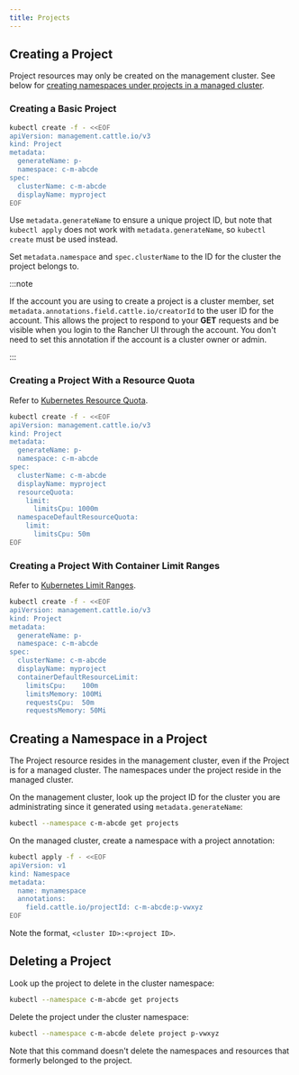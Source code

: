 ```yaml
---
title: Projects
---
```


<head>
  <link rel="canonical" href="https://ranchermanager.docs.rancher.com/api/workflows/projects"/>
</head>

## Creating a Project

Project resources may only be created on the management cluster. See below for [creating namespaces under projects in a managed cluster](#creating-a-namespace-in-a-project).

### Creating a Basic Project

```bash
kubectl create -f - <<EOF
apiVersion: management.cattle.io/v3
kind: Project
metadata:
  generateName: p-
  namespace: c-m-abcde
spec:
  clusterName: c-m-abcde
  displayName: myproject
EOF
```

Use `metadata.generateName` to ensure a unique project ID, but note that `kubectl apply` does not work with `metadata.generateName`, so `kubectl create` must be used instead.

Set `metadata.namespace` and `spec.clusterName` to the ID for the cluster the project belongs to.

:::note

If the account you are using to create a project is a cluster member, set `metadata.annotations.field.cattle.io/creatorId` to the user ID for the account. This allows the project to respond to your **GET** requests and be visible when you login to the Rancher UI through the account. You don't need to set this annotation if the account is a cluster owner or admin.

:::

### Creating a Project With a Resource Quota

Refer to [Kubernetes Resource Quota](https://kubernetes.io/docs/concepts/policy/resource-quotas/).

```bash
kubectl create -f - <<EOF
apiVersion: management.cattle.io/v3
kind: Project
metadata:
  generateName: p-
  namespace: c-m-abcde
spec:
  clusterName: c-m-abcde
  displayName: myproject
  resourceQuota:
    limit:
      limitsCpu: 1000m
  namespaceDefaultResourceQuota:
    limit:
      limitsCpu: 50m
EOF
```

### Creating a Project With Container Limit Ranges

Refer to [Kubernetes Limit Ranges](https://kubernetes.io/docs/concepts/policy/limit-range/).

```bash
kubectl create -f - <<EOF
apiVersion: management.cattle.io/v3
kind: Project
metadata:
  generateName: p-
  namespace: c-m-abcde
spec:
  clusterName: c-m-abcde
  displayName: myproject
  containerDefaultResourceLimit:
    limitsCpu:    100m
    limitsMemory: 100Mi
    requestsCpu:  50m
    requestsMemory: 50Mi
```

## Creating a Namespace in a Project

The Project resource resides in the management cluster, even if the Project is for a managed cluster. The namespaces under the project reside in the managed cluster.

On the management cluster, look up the project ID for the cluster you are administrating since it generated using `metadata.generateName`:

```bash
kubectl --namespace c-m-abcde get projects
```

On the managed cluster, create a namespace with a project annotation:

```bash
kubectl apply -f - <<EOF
apiVersion: v1
kind: Namespace
metadata:
  name: mynamespace
  annotations:
    field.cattle.io/projectId: c-m-abcde:p-vwxyz
EOF
```

Note the format, `<cluster ID>:<project ID>`.

## Deleting a Project

Look up the project to delete in the cluster namespace:

```bash
kubectl --namespace c-m-abcde get projects
```

Delete the project under the cluster namespace:

```bash
kubectl --namespace c-m-abcde delete project p-vwxyz
```

Note that this command doesn't delete the namespaces and resources that formerly belonged to the project.
